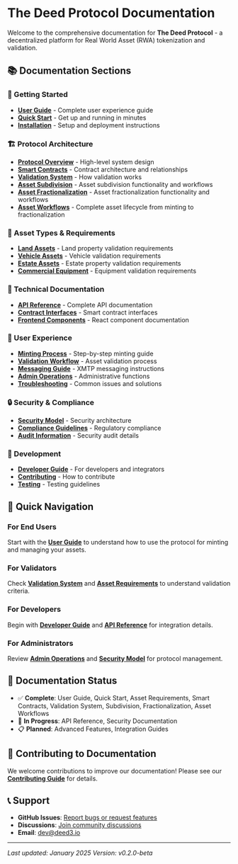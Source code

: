 # The Deed Protocol Documentation

Welcome to the comprehensive documentation for **The Deed Protocol** - a decentralized platform for Real World Asset (RWA) tokenization and validation.

## 📚 Documentation Sections

### 🚀 Getting Started
- **[User Guide](./user-guide/README.md)** - Complete user experience guide
- **[Quick Start](./quick-start.md)** - Get up and running in minutes
- **[Installation](./installation.md)** - Setup and deployment instructions

### 🏗️ Protocol Architecture
- **[Protocol Overview](./architecture/protocol-overview.md)** - High-level system design
- **[Smart Contracts](./architecture/smart-contracts.md)** - Contract architecture and relationships
- **[Validation System](./architecture/validation-system.md)** - How validation works
- **[Asset Subdivision](./architecture/subdivision.md)** - Asset subdivision functionality and workflows
- **[Asset Fractionalization](./architecture/fractionalization.md)** - Asset fractionalization functionality and workflows
- **[Asset Workflows](./architecture/asset-workflows.md)** - Complete asset lifecycle from minting to fractionalization

### 💼 Asset Types & Requirements
- **[Land Assets](./assets/land-assets.md)** - Land property validation requirements
- **[Vehicle Assets](./assets/vehicle-assets.md)** - Vehicle validation requirements
- **[Estate Assets](./assets/estate-assets.md)** - Estate property validation requirements
- **[Commercial Equipment](./assets/commercial-equipment.md)** - Equipment validation requirements

### 🔧 Technical Documentation
- **[API Reference](./api/README.md)** - Complete API documentation
- **[Contract Interfaces](./api/contracts.md)** - Smart contract interfaces
- **[Frontend Components](./api/components.md)** - React component documentation

### 🎯 User Experience
- **[Minting Process](./ux/minting-process.md)** - Step-by-step minting guide
- **[Validation Workflow](./ux/validation-workflow.md)** - Asset validation process
- **[Messaging Guide](./ux/messaging.md)** - XMTP messaging instructions
- **[Admin Operations](./ux/admin-operations.md)** - Administrative functions
- **[Troubleshooting](./ux/troubleshooting.md)** - Common issues and solutions

### 🔒 Security & Compliance
- **[Security Model](./security/security-model.md)** - Security architecture
- **[Compliance Guidelines](./security/compliance.md)** - Regulatory compliance
- **[Audit Information](./security/audits.md)** - Security audit details

### 🚀 Development
- **[Developer Guide](./development/README.md)** - For developers and integrators
- **[Contributing](./development/contributing.md)** - How to contribute
- **[Testing](./development/testing.md)** - Testing guidelines

## 🎯 Quick Navigation

### For End Users
Start with the **[User Guide](./user-guide/README.md)** to understand how to use the protocol for minting and managing your assets.

### For Validators
Check **[Validation System](./architecture/validation-system.md)** and **[Asset Requirements](./assets/)** to understand validation criteria.

### For Developers
Begin with **[Developer Guide](./development/README.md)** and **[API Reference](./api/README.md)** for integration details.

### For Administrators
Review **[Admin Operations](./ux/admin-operations.md)** and **[Security Model](./security/security-model.md)** for protocol management.

## 📖 Documentation Status

- ✅ **Complete**: User Guide, Quick Start, Asset Requirements, Smart Contracts, Validation System, Subdivision, Fractionalization, Asset Workflows
- 🔄 **In Progress**: API Reference, Security Documentation
- 📋 **Planned**: Advanced Features, Integration Guides

## 🤝 Contributing to Documentation

We welcome contributions to improve our documentation! Please see our **[Contributing Guide](./development/contributing.md)** for details.

## 📞 Support

- **GitHub Issues**: [Report bugs or request features](https://github.com/Deed3Labs/Protocol-Contracts/issues)
- **Discussions**: [Join community discussions](https://github.com/Deed3Labs/Protocol-Contracts/discussions)
- **Email**: dev@deed3.io

---

*Last updated: January 2025*
*Version: v0.2.0-beta* 